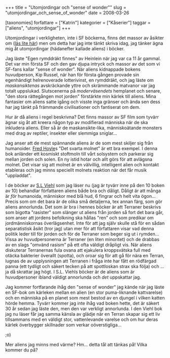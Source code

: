 +++
title = "Utomjordingar och \"sense of wonder\""
slug = "utomjordingar_och_sense_of_wonder"
date = 2008-03-26

[taxonomies]
forfattare = ["Katrin"]
kategorier = ["Kåserier"]
taggar = ["aliens", "utomjordingar"]
+++

Utomjordingar i verkligheten, inte i SF böckerna, finns det massor av åsikter om ([läs lite här](http://aliens.monstrous.com/index.htm)) men om detta har jag inte tänkt skriva idag, jag tänker ägna mig åt utomjordingar (hädanefter kallade aliens) i böcker.

Jag läste "Egen rymddräkt finnes" av Heinlein när jag var ca 11 år gammal. Det var min första SF och den gav djupa intryck och massor av det som vi SF-fans kallar "sense of wonder". När aliens kidnappade bokens huvudperson, Kip Russel, när han för första gången provade sin egenhändigt helrenoverade lotterivinst, en rymddräkt, och jag läste om <em>maskansiktenas </em>avskräckande yttre och skrämmande matvanor var jag totalt uppslukad. Slutscenerna på <em>moderväsendets </em>hemplanet och senare, "den stora rättegången mot jorden" förstärkte min kärlek till aliens. Mina fantasier om aliens satte igång och visste inga gränser och ända sen dess har jag tänkt på främmande civilisationer och fantiserat om dem.

Hur är då aliens i regel beskrivna? Det finns massor av SF film som tyvärr ägnar sig åt att kreera någon typ av modifierad människa när de ska inkludera aliens. Eller så är de maskansikte-lika, människoätande monsters med drag av reptiler, insekter eller slemmiga sniglar...

Jag anser att de mest spännande aliens är de som mest skiljer sig från humanoider. [Fred Hoyle](http://www.nyteknik.se/efter_jobbet/kaianders/article15702.ece?service=print)s "Det svarta molnet" är ett bra exempel. I denna bok anländer ett kosmiskt stoftmoln till vårt solsystem och parkerar sig mellan jorden och solen. En ny istid hotar och allt görs för att avlägsna molnet. Det visar sig att molnet är en välvillig, intelligent alien och kontakt etableras och jag minns speciellt molnets reaktion när det får musik "uppladdat".

I de böcker av [S.L Viehl](http://en.wikipedia.org/wiki/S._L._Viehl) som jag läser nu (jag är tyvärr inne på den 10 boken av 10) behandlar författaren aliens både bra och dåligt. Dåligt är att många är <em>för </em>humanoida, människor med blå hud, 6 fingrar och helt vita ögon... Precis som om det bara är de olika små detaljerna, tex annan färg, som gör aliens annorlunda.  Det som är bra i hennes böcker är att Terraner beskrivs som bigotta "rasister" som slänger ut aliens från jorden så fort det bara går, som anser att jordens befolkning ska hållas "ren" och som predikar om jordmänniskornas överlägsenhet.  Inte för att jag själv skulle stå för en sådan separatistisk åsikt (tror jag) utan mer för att författaren visar vad denna politik leder till för jorden och för de Terraner som beger sig ut i rymden...  Vissa av huvudpersonerna är Terraner (en liten minoritet) och de drabbas av en slags "omvänd rasism" på ett ofta väldigt dråpligt vis. När aliens diskuterar Terranernas fula ovana att ejakulera kroppsvätska full med otäcka bakterier överallt (spotta), och oroar sig för att gå för nära en Terran, lugnas de av upplysningen att Terranen i fråga inte har fått en rödfärgad panna (ett tydligt och säkert tecken på att spottloskan strax ska följa) och ... ja då skrattar jag högt. I S.L. Viehls böcker är de aliens som är huvudpersoner ibland väldigt annorlunda och <em>det </em>uppskattar jag.

Jag kommer fortfarande ihåg den "sense of wonder" jag kände när jag läste en SF-bok om kärleken mellan en alien (en stor puma-liknande kattvarelse) och en människa på en planet som mest bestod av en djungel i vilken katten hörde hemma. Tyvärr kommer jag inte ihåg vad boken hette, det är säkert 30 år sedan jag läste den, men den var verkligt annorlunda. I den Viehl bok jag nu läser får jag samma känsla av glädje när en Terran skapar sig ett liv tillsammans med en väldigt stor, vattenlevande varelse och om hur deras kärlek överbygger skillnader som verkar oöverstigliga...

;o)

Mer aliens jag minns med värme? Hm... detta tål att tänkas på! Vilka kommer du på?
